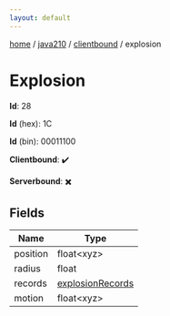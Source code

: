 ```yaml
---
layout: default
---
```


[home](/)  /  [java210](/protocol/java210)  /  [clientbound](/protocol/java210/clientbound)  /  explosion

# Explosion

**Id**: 28

**Id** (hex): 1C

**Id** (bin): 00011100

**Clientbound**: ✔️

**Serverbound**: ✖️

## Fields

Name | Type
---|---
position | float&lt;xyz&gt;
radius | float
records | [explosionRecords](/protocol/java210/arrays)
motion | float&lt;xyz&gt;

